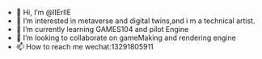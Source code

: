 - 👋 Hi, I’m @lIErllE
- 👀 I’m interested in metaverse and digital twins,and i m a technical artist.
- 🌱 I’m currently learning GAMES104 and pilot Engine
- 💞️ I’m looking to collaborate on gameMaking and rendering engine
- 📫 How to reach me wechat:13291805911

<!---
lIErllE/lIErllE is a ✨ special ✨ repository because its `README.md` (this file) appears on your GitHub profile.
You can click the Preview link to take a look at your changes.
--->
